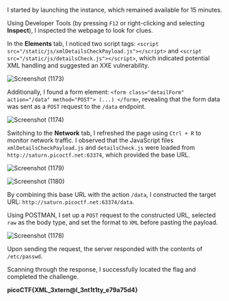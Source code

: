 I started by launching the instance, which remained available for 15 minutes.

Using Developer Tools (by pressing `F12` or right-clicking and selecting **Inspect**), I inspected the webpage to look for clues.

In the **Elements** tab, I noticed two script tags: `<script src="/static/js/xmlDetailsCheckPayload.js"></script>` and `<script src="/static/js/detailsCheck.js"></script>`, which indicated potential XML handling and suggested an XXE vulnerability.

![Screenshot (1173)](https://github.com/user-attachments/assets/7c120152-048d-4936-870d-2d82df0fe9e4)


Additionally, I found a form element: `<form class="detailForm" action="/data" method="POST"> (...) </form>`, revealing that the form data was sent as a `POST` request to the `/data` endpoint.

![Screenshot (1174)](https://github.com/user-attachments/assets/b8829568-9977-4074-a621-c23d28372a42)


Switching to the **Network** tab, I refreshed the page using `Ctrl + R` to monitor network traffic.
I observed that the JavaScript files `xmlDetailsCheckPayload.js` and `detailsCheck.js` were loaded from `http://saturn.picoctf.net:63374`, which provided the base URL.

![Screenshot (1179)](https://github.com/user-attachments/assets/8da6fff5-660d-4cbb-acfd-9dab433fa7d8)

![Screenshot (1180)](https://github.com/user-attachments/assets/71fb8846-5ad0-49a0-a710-867d8c0cd0a2)


By combining this base URL with the action `/data`, I constructed the target URL: `http://saturn.picoctf.net:63374/data`.

Using POSTMAN, I set up a `POST` request to the constructed URL, selected `raw` as the body type, and set the format to `XML` before pasting the payload.

![Screenshot (1178)](https://github.com/user-attachments/assets/38471c7a-a48e-44da-8cbe-e02cb5666ca0)


Upon sending the request, the server responded with the contents of `/etc/passwd`.

Scanning through the response, I successfully located the flag and completed the challenge.

**picoCTF{XML_3xtern@l_3nt1t1ty_e79a75d4}**
